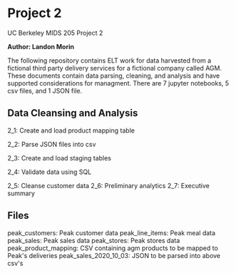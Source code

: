 # Project 2
UC Berkeley MIDS 205 Project 2

**Author: Landon Morin**

The following repository contains ELT work for data harvested from a fictional third party delivery services for a fictional company called AGM. These documents contain data parsing, cleaning, and analysis and have supported considerations for managment. There are 7 jupyter notebooks, 5 csv files, and 1 JSON file. 

## Data Cleansing and Analysis
2_1: Create and load product mapping table

2_2: Parse JSON files into csv

2_3: Create and load staging tables

2_4: Validate data using SQL

2_5: Cleanse customer data
2_6: Preliminary analytics
2_7: Executive summary

## Files
peak_customers: Peak customer data
peak_line_items: Peak meal data
peak_sales: Peak sales data
peak_stores: Peak stores data
peak_product_mapping: CSV containing agm products to be mapped to Peak's deliveries
peak_sales_2020_10_03: JSON to be parsed into above csv's
